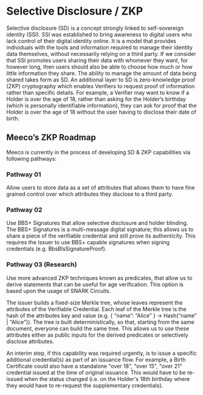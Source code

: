 # Selective Disclosure / ZKP

Selective disclosure (SD) is a concept strongly linked to self-sovereign identity (SSI). SSI was established to bring awareness to digital users who lack control of their digital identity online. It is a model that provides individuals with the tools and information required to manage their identity data themselves, without necessarily relying on a third party. If we consider that SSI promotes users sharing their data with whomever they want, for however long, then users should also be able to choose how much or how little information they share. The ability to manage the amount of data being shared takes form as SD. An additional layer to SD is zero-knowledge proof (ZKP) cryptography which enables Verifiers to request proof of information rather than specific details. For example, a Verifier may want to know if a Holder is over the age of 18, rather than asking for the Holder’s birthday (which is personally identifiable information), they can ask for proof that the Holder is over the age of 18 without the user having to disclose their date of birth.

## Meeco’s ZKP Roadmap 

Meeco is currently in the process of developing SD & ZKP capabilities via following pathways:

### Pathway 01

Allow users to store data as a set of attributes that allows them to have fine grained control over which attributes they disclose to a third party. 

### Pathway 02

Use BBS+ Signatures that allow selective disclosure and holder blinding. The BBS+ Signatures is a multi-message digital signature; this allows us to share a piece of the verifiable credential and still prove its authenticity. This requires the Issuer to use BBS+ capable signatures when signing credentials (e.g. BbsBlsSignatureProof).

### Pathway 03 (Research)

Use more advanced ZKP techniques known as predicates, that allow us to derive statements that can be useful for age verification. This option is based upon the usage of SNARK Circuits.

The issuer builds a fixed-size Merkle tree, whose leaves represent the attributes of the Verifiable Credential. Each leaf of the Merkle tree is the hash of the attributes key and value (e.g. { “name”: “Alice” } -> Hash(“name” | “Alice”)). The tree is built deterministically, so that, starting from the same document, everyone can build the same tree. This allows us to use these attributes either as public inputs for the derived predicates or selectively disclose attributes.

An interim step, if this capability was required urgently, is to issue a specific additional credential(s) as part of an issuance flow. For example, a Birth Certificate could also have a standalone "over 18", "over 15", "over 21" credential issued at the time of original issuance. This would have to be re-issued when the status changed (i.e. on the Holder's 18th birthday where they would have to re-request the supplementary credentials).

